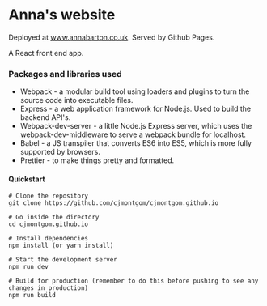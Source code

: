 # Anna's website

Deployed at www.annabarton.co.uk. Served by Github Pages.

A React front end app.

### Packages and libraries used

- Webpack - a modular build tool using loaders and plugins to turn the source code into executable files.
- Express - a web application framework for Node.js. Used to build the backend API's.
- Webpack-dev-server - a little Node.js Express server, which uses the webpack-dev-middleware to serve a webpack bundle for localhost.
- Babel - a JS transpiler that converts ES6 into ES5, which is more fully supported by browsers.
- Prettier - to make things pretty and formatted.

#### Quickstart

```
# Clone the repository
git clone https://github.com/cjmontgom/cjmontgom.github.io

# Go inside the directory
cd cjmontgom.github.io

# Install dependencies
npm install (or yarn install)

# Start the development server
npm run dev

# Build for production (remember to do this before pushing to see any changes in production)
npm run build
```

